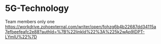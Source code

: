 # 5G-Technology
Team members only one
https://workdrive.zohoexternal.com/writer/open/fohzg6b4b22687dd34115a7efbeefeafc2e88?authId=%7B%22linkId%22%3A%225k2wAp9IDPT-LYmlU%22%7D

